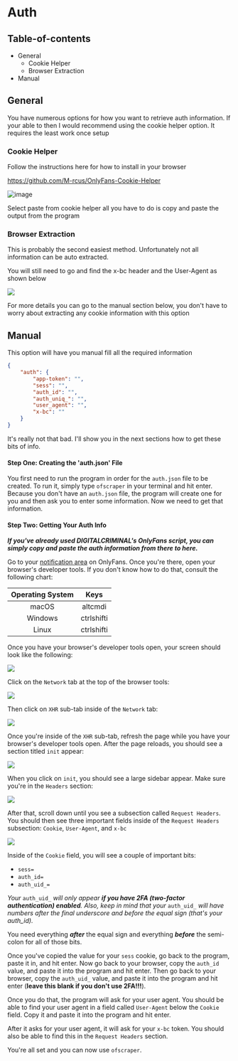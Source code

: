 # Auth

## Table-of-contents

* General
  * Cookie Helper
  * Browser Extraction
* Manual

## General

You have numerous options for how you want to retrieve auth information. If your able to then I would recommend using the cookie helper option. It requires the least work once setup

### Cookie Helper

Follow the instructions here for how to install in your browser

https://github.com/M-rcus/OnlyFans-Cookie-Helper

![image](https://user-images.githubusercontent.com/67020411/230731183-26a43e62-4385-4fd9-aee8-f75a7c2d33cb.png)

Select paste from cookie helper all you have to do is copy and paste the output from the program

### Browser Extraction

This is probably the second easiest method. Unfortunately not all information can be auto extracted.

You will still need to go and find the x-bc header and the User-Agent as shown below

![](https://raw.githubusercontent.com/taux1c/onlyfans-scraper/main/media/request\_headers.png)

For more details you can go to the manual section below, you don't have to worry about extracting any cookie information with this option

## Manual

This option will have you manual fill all the required information

```json
{
    "auth": {
        "app-token": "",
        "sess": "",
        "auth_id": "",
        "auth_uniq_": "",
        "user_agent": "",
        "x-bc": ""
    }
}
```

It's really not that bad. I'll show you in the next sections how to get these bits of info.

#### Step One: Creating the 'auth.json' File

You first need to run the program in order for the `auth.json` file to be created. To run it, simply type `ofscraper` in your terminal and hit enter. Because you don't have an `auth.json` file, the program will create one for you and then ask you to enter some information. Now we need to get that information.

#### Step Two: Getting Your Auth Info

_**If you've already used DIGITALCRIMINAL's OnlyFans script, you can simply copy and paste the auth information from there to here.**_

Go to your [notification area](https://onlyfans.com/my/notifications) on OnlyFans. Once you're there, open your browser's developer tools. If you don't know how to do that, consult the following chart:

| Operating System |    Keys    |
| :--------------: | :--------: |
|       macOS      |   altcmdi  |
|      Windows     | ctrlshifti |
|       Linux      | ctrlshifti |

Once you have your browser's developer tools open, your screen should look like the following:

![](https://raw.githubusercontent.com/taux1c/onlyfans-scraper/main/media/browser\_tools\_open.png)

Click on the `Network` tab at the top of the browser tools:

![](https://raw.githubusercontent.com/taux1c/onlyfans-scraper/main/media/network\_tab.png)

Then click on `XHR` sub-tab inside of the `Network` tab:

![](https://raw.githubusercontent.com/taux1c/onlyfans-scraper/main/media/xhr\_tab.png)

Once you're inside of the `XHR` sub-tab, refresh the page while you have your browser's developer tools open. After the page reloads, you should see a section titled `init` appear:

![](https://raw.githubusercontent.com/taux1c/onlyfans-scraper/main/media/init.png)

When you click on `init`, you should see a large sidebar appear. Make sure you're in the `Headers` section:

![](https://raw.githubusercontent.com/taux1c/onlyfans-scraper/main/media/headers.png)

After that, scroll down until you see a subsection called `Request Headers`. You should then see three important fields inside of the `Request Headers` subsection: `Cookie`, `User-Agent`, and `x-bc`

![](https://raw.githubusercontent.com/taux1c/onlyfans-scraper/main/media/request\_headers.png)

Inside of the `Cookie` field, you will see a couple of important bits:

* `sess=`
* `auth_id=`
* `auth_uid_=`

_Your_ `auth_uid_` _will only appear **if you have 2FA (two-factor authentication) enabled**. Also, keep in mind that your_ `auth_uid_` _will have numbers after the final underscore and before the equal sign (that's your auth\_id)._

You need everything _**after**_ the equal sign and everything _**before**_ the semi-colon for all of those bits.

Once you've copied the value for your `sess` cookie, go back to the program, paste it in, and hit enter. Now go back to your browser, copy the `auth_id` value, and paste it into the program and hit enter. Then go back to your browser, copy the `auth_uid_` value, and paste it into the program and hit enter (**leave this blank if you don't use 2FA!!!**).

Once you do that, the program will ask for your user agent. You should be able to find your user agent in a field called `User-Agent` below the `Cookie` field. Copy it and paste it into the program and hit enter.

After it asks for your user agent, it will ask for your `x-bc` token. You should also be able to find this in the `Request Headers` section.

You're all set and you can now use `ofscraper`.
